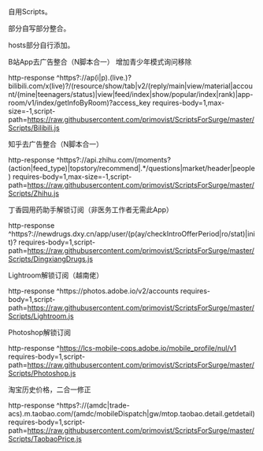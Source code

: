 自用Scripts。

部分自写部分整合。

hosts部分自行添加。


B站App去广告整合（N脚本合一）
增加青少年模式询问移除

http-response ^https?:\/\/ap(i|p).(live.)?bilibili.com\/x(live)?\/(resource\/show\/tab|v2\/(reply\/main|view\/material|account\/(mine|teenagers\/status)|view|feed\/index|show\/popular\/index|rank)|app-room/v1/index/getInfoByRoom)\?access_key requires-body=1,max-size=-1,script-path=https://raw.githubusercontent.com/primovist/ScriptsForSurge/master/Scripts/Bilibili.js

知乎去广告整合（N脚本合一）

http-response ^https?:\/\/api\.zhihu\.com\/(moments\?(action|feed_type)|topstory\/recommend|.*\/questions|market\/header|people) requires-body=1,max-size=-1,script-path=https://raw.githubusercontent.com/primovist/ScriptsForSurge/master/Scripts/Zhihu.js

丁香园用药助手解锁订阅（非医务工作者无需此App）

http-response ^https?:\/\/newdrugs\.dxy\.cn\/app\/user\/(p(ay\/checkIntroOfferPeriod|ro\/stat)|init)\? requires-body=1,script-path=https://raw.githubusercontent.com/primovist/ScriptsForSurge/master/Scripts/DingxiangDrugs.js

Lightroom解锁订阅（越南佬）

http-response ^https:\/\/photos\.adobe\.io\/v2\/accounts requires-body=1,script-path=https://raw.githubusercontent.com/primovist/ScriptsForSurge/master/Scripts/Lightroom.js

Photoshop解锁订阅

http-response ^https://lcs-mobile-cops.adobe.io/mobile_profile/nul/v1 requires-body=1,script-path=https://raw.githubusercontent.com/primovist/ScriptsForSurge/master/Scripts/Photoshop.js

淘宝历史价格，二合一修正

http-response ^https?://(amdc|trade-acs)\.m\.taobao\.com/(amdc/mobileDispatch|gw/mtop\.taobao\.detail\.getdetail) requires-body=1,script-path=https://raw.githubusercontent.com/primovist/ScriptsForSurge/master/Scripts/TaobaoPrice.js
